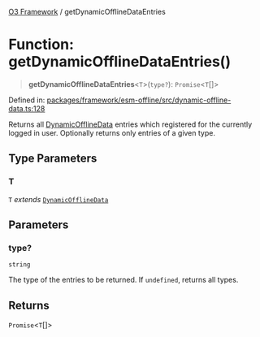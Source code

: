 [O3 Framework](../API.md) / getDynamicOfflineDataEntries

# Function: getDynamicOfflineDataEntries()

> **getDynamicOfflineDataEntries**\<`T`\>(`type?`): `Promise`\<`T`[]\>

Defined in: [packages/framework/esm-offline/src/dynamic-offline-data.ts:128](https://github.com/UjjawalPrabhat/openmrs-esm-core/blob/main/packages/framework/esm-offline/src/dynamic-offline-data.ts#L128)

Returns all [DynamicOfflineData](../interfaces/DynamicOfflineData.md) entries which registered for the currently logged in user.
Optionally returns only entries of a given type.

## Type Parameters

### T

`T` *extends* [`DynamicOfflineData`](../interfaces/DynamicOfflineData.md)

## Parameters

### type?

`string`

The type of the entries to be returned. If `undefined`, returns all types.

## Returns

`Promise`\<`T`[]\>
